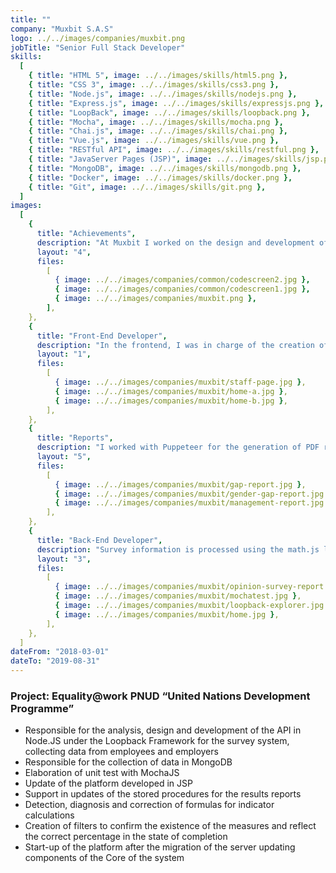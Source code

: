 ```yaml
---
title: ""
company: "Muxbit S.A.S"
logo: ../../images/companies/muxbit.png
jobTitle: "Senior Full Stack Developer"
skills:
  [
    { title: "HTML 5", image: ../../images/skills/html5.png },
    { title: "CSS 3", image: ../../images/skills/css3.png },
    { title: "Node.js", image: ../../images/skills/nodejs.png },
    { title: "Express.js", image: ../../images/skills/expressjs.png },
    { title: "LoopBack", image: ../../images/skills/loopback.png },
    { title: "Mocha", image: ../../images/skills/mocha.png },
    { title: "Chai.js", image: ../../images/skills/chai.png },
    { title: "Vue.js", image: ../../images/skills/vue.png },
    { title: "RESTful API", image: ../../images/skills/restful.png },
    { title: "JavaServer Pages (JSP)", image: ../../images/skills/jsp.png },
    { title: "MongoDB", image: ../../images/skills/mongodb.png },
    { title: "Docker", image: ../../images/skills/docker.png },
    { title: "Git", image: ../../images/skills/git.png },
  ]
images:
  [
    {
      title: "Achievements",
      description: "At Muxbit I worked on the design and development of the API under the Loopback Framework for Node.js, the main task I did was to store and process survey information for gender equity.",
      layout: "4",
      files:
        [
          { image: ../../images/companies/common/codescreen2.jpg },
          { image: ../../images/companies/common/codescreen1.jpg },
          { image: ../../images/companies/muxbit.png },
        ],
    },
    {
      title: "Front-End Developer",
      description: "In the frontend, I was in charge of the creation of several Modules in Vue.js.",
      layout: "1",
      files:
        [
          { image: ../../images/companies/muxbit/staff-page.jpg },
          { image: ../../images/companies/muxbit/home-a.jpg },
          { image: ../../images/companies/muxbit/home-b.jpg },
        ],
    },
    {
      title: "Reports",
      description: "I worked with Puppeteer for the generation of PDF reports.",
      layout: "5",
      files:
        [
          { image: ../../images/companies/muxbit/gap-report.jpg },
          { image: ../../images/companies/muxbit/gender-gap-report.jpg },
          { image: ../../images/companies/muxbit/management-report.jpg },
        ],
    },
    {
      title: "Back-End Developer",
      description: "Survey information is processed using the math.js library, the formulas are stored in the database, not in the source code, the methodology used was TDD with Mocha and Chai.",
      layout: "3",
      files:
        [
          { image: ../../images/companies/muxbit/opinion-survey-report.jpg },
          { image: ../../images/companies/muxbit/mochatest.jpg },
          { image: ../../images/companies/muxbit/loopback-explorer.jpg },
          { image: ../../images/companies/muxbit/home.jpg },
        ],
    },
  ]
dateFrom: "2018-03-01"
dateTo: "2019-08-31"
---
```


### Project: Equality@work PNUD “United Nations Development Programme”

- Responsible for the analysis, design and development of the API in Node.JS under the Loopback Framework for the survey system, collecting data from employees and employers
- Responsible for the collection of data in MongoDB
- Elaboration of unit test with MochaJS
- Update of the platform developed in JSP
- Support in updates of the stored procedures for the results reports
- Detection, diagnosis and correction of formulas for indicator calculations
- Creation of filters to confirm the existence of the measures and reflect the correct percentage in the state of completion
- Start-up of the platform after the migration of the server updating components of the Core of the system
